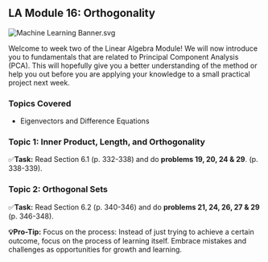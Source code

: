 LA Module 16: Orthogonality
---------------------------

![Machine Learning Banner.svg](https://wustl-catalog.instructure.com/courses/254/files/25267/download)

Welcome to week two of the Linear Algebra Module! We will now introduce you to fundamentals that are related to Principal Component Analysis (PCA). This will hopefully give you a better understanding of the method or help you out before you are applying your knowledge to a small practical project next week. 

### Topics Covered

*   Eigenvectors and Difference Equations

### Topic 1: Inner Product, Length, and Orthogonality

✅**Task:** Read Section 6.1 (p. 332-338) and do **problems 19, 20, 24 & 29**. (p. 338-339).

### Topic 2: Orthogonal Sets

✅**Task:** Read Section 6.2 (p. 340-346) and do **problems 21, 24, 26, 27 & 29** (p. 346-348).

**💡Pro-Tip:** Focus on the process: Instead of just trying to achieve a certain outcome, focus on the process of learning itself. Embrace mistakes and challenges as opportunities for growth and learning.
